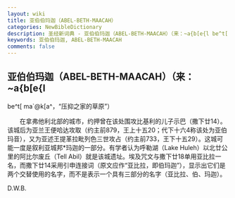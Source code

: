 ```yaml
---
layout: wiki
title: 亚伯伯玛迦（ABEL-BETH-MAACAH）
categories: NewBibleDictionary
description: 圣经新词典 - 亚伯伯玛迦（ABEL-BETH-MAACAH）（来：~a{b[e{l be^t[ ma`@k[a^，“压抑之家的草原”）
keywords: 亚伯伯玛迦, ABEL-BETH-MAACAH
comments: false
---
```


## 亚伯伯玛迦（ABEL-BETH-MAACAH）（来：~a{b[e{l

be^t[ ma`@k[a^，“压抑之家的草原”）

　　在拿弗他利北部的城市，约押曾在该处围攻比基利的儿子示巴（撒下廿14）。该城后为亚兰王便哈达攻取（约主前879，王上十五20；代下十六4称该处为亚伯玛音），又为亚述王提革拉毗列色三世攻占（约主前733，王下十五29）。这城可能一度是叙利亚城邦*玛迦的一部分。有学者认为呼勒湖（Lake Huleh）以北廿公里的阿比尔废丘（Tell Abil）就是该城遗址。埃及咒文与撒下廿18单用亚比拉一名，而撒下廿14采用引申连接词（原文应作“亚比拉，即伯玛迦”），显示出它们是两个交替使用的名字，而不是表示一个具有三部分的名字（亚比拉、伯、玛迦）。

D.W.B.








